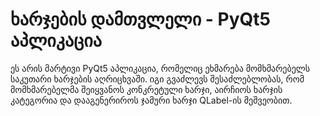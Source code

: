 # ხარჯების დამთვლელი - PyQt5 აპლიკაცია

ეს არის მარტივი PyQt5 აპლიკაცია, რომელიც ეხმარება მომხმარებელს საკუთარი ხარჯების აღრიცხვაში. იგი გვაძლევს შესაძლებლობას, რომ მომხმარებელმა შეიყვანოს კონკრეტული ხარჯი, აირჩიოს ხარჯის კატეგორია და დააგენერიროს ჯამური ხარჯი QLabel-ის მეშვეობით.

